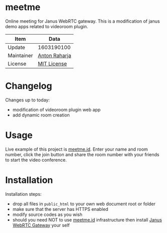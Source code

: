 # meetme

Online meeting for Janus WebRTC gateway. This is a modification of janus demo apps related to videoroom plugin.

Item       | Data
---------- | ----------------------------------------
Update     | 1603190100
Maintainer | [Anton Raharja](http://antonraharja.com)
License    | [MIT License](LICENSE.md)

# Changelog

Changes up to today:

- modification of videoroom plugin web app
- add dynamic room creation

# Usage

Live example of this project is [meetme.id](https://meetme.id).
Enter your name and room number, click the join button and share the room number with your friends to start the video conference.

# Installation

Installation steps:

- drop all files in `public_html` to your own web document root or folder
- make sure that the server has HTTPS enabled
- modify source codes as you wish
- should you need NOT to use [meetme.id](https://meetme.id) infrastructure then install [Janus WebRTC Gateway](https://janus.conf.meetecho.com/) your self
